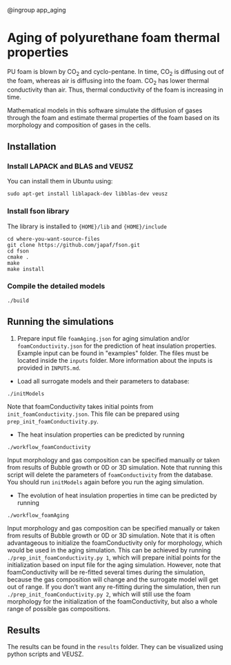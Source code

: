 @ingroup app_aging

# Aging of polyurethane foam thermal properties
PU foam is blown by CO<sub>2</sub> and cyclo-pentane. In time, CO<sub>2</sub> is diffusing out of the foam, whereas air is diffusing into the foam. CO<sub>2</sub> has lower thermal conductivity than air. Thus, thermal conductivity of the foam is increasing in time.

Mathematical models in this software simulate the diffusion of gases through the foam and estimate thermal properties of the foam based on its morphology and composition of gases in the cells.

## Installation
### Install LAPACK and BLAS and VEUSZ
You can install them in Ubuntu using:
```
sudo apt-get install liblapack-dev libblas-dev veusz
```
### Install fson library
The library is installed to `{HOME}/lib` and `{HOME}/include`
```
cd where-you-want-source-files
git clone https://github.com/japaf/fson.git
cd fson
cmake .
make
make install
```
### Compile the detailed models
```
./build
```

## Running the simulations
1. Prepare input file `foamAging.json` for aging simulation and/or `foamConductivity.json` for the prediction of heat insulation properties. Example input can be found in "examples" folder. The files must be located inside the `inputs` folder. More information about the inputs is provided in `INPUTS.md`.

- Load all surrogate models and their parameters to database:
```
./initModels
```
Note that foamConductivity takes initial points from `init_foamConductivity.json`. This file can be prepared using `prep_init_foamConductivity.py`.
- The heat insulation properties can be predicted by running
```
./workflow_foamConductivity
```
Input morphology and gas composition can be specified manually or taken from results of Bubble growth or 0D or 3D simulation. Note that running this script will delete the parameters of `foamConductivity` from the database. You should run `initModels` again before you run the aging simulation.
- The evolution of heat insulation properties in time can be predicted by running
```
./workflow_foamAging
```
Input morphology and gas composition can be specified manually or taken from results of Bubble growth or 0D or 3D simulation. Note that it is often advantageous to initialize the foamConductivity only for morphology, which would be used in the aging simulation. This can be achieved by running `./prep_init_foamConductivity.py 1`, which will prepare initial points for the initialization based on input file for the aging simulation. However, note that foamConductivity will be re-fitted several times during the simulation, because the gas composition will change and the surrogate model will get out of range. If you don't want any re-fitting during the simulation, then run `./prep_init_foamConductivity.py 2`, which will still use the foam morphology for the initialization of the foamConductivity, but also a whole range of possible gas compositions.

## Results
The results can be found in the `results` folder. They can be visualized using python scripts and VEUSZ.

